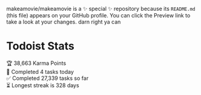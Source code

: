 makeamovie/makeamovie is a ✨ special ✨ repository because its `README.md` (this file) appears on your GitHub profile.
You can click the Preview link to take a look at your changes. darn right ya can

# Todoist Stats

<!-- TODO-IST:START -->
🏆  38,663 Karma Points           
🌸  Completed 4 tasks today           
✅  Completed 27,339 tasks so far           
⏳  Longest streak is 328 days
<!-- TODO-IST:END -->